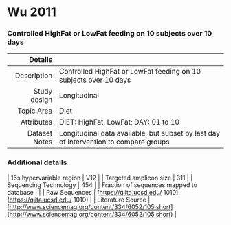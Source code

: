 # Wu 2011

### Controlled HighFat or LowFat feeding on 10 subjects over 10 days


| Details        |             |
| -------------: |-------------|
| Description      | Controlled HighFat or LowFat feeding on 10 subjects over 10 days |
| Study design | Longitudinal |
| Topic Area | Diet|
| Attributes | DIET: HighFat, LowFat; DAY: 01 to 10|
| Dataset Notes | Longitudinal data available, but subset by last day of intervention to compare groups

### Additional details

| 16s hypervariable region | V12 |
| Targeted amplicon size | 311 |
| Sequencing Technology | 454 |
| Fraction of sequences mapped to database |  |
| Raw Sequences | [https://qiita.ucsd.edu/ 1010](https://qiita.ucsd.edu/ 1010) |
| Literature Source | [http://www.sciencemag.org/content/334/6052/105.short](http://www.sciencemag.org/content/334/6052/105.short) |